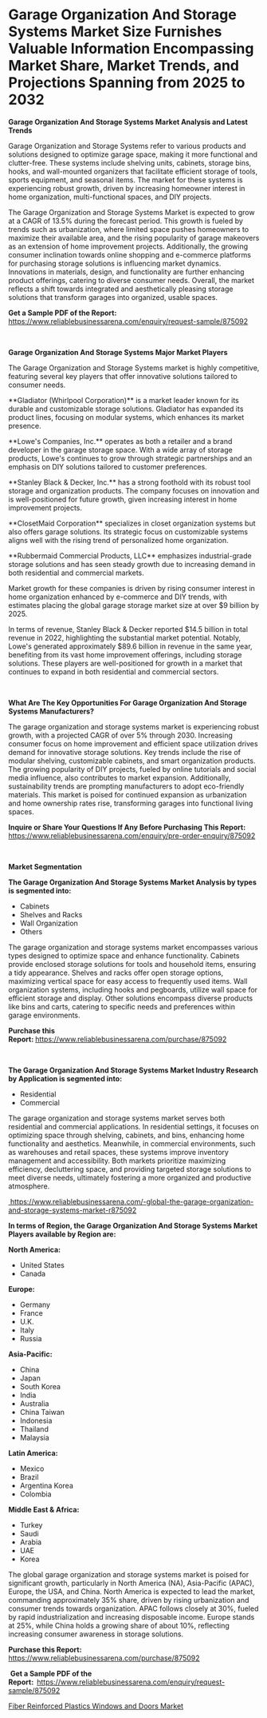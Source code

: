 <p><h1>Garage Organization And Storage Systems Market Size Furnishes Valuable Information Encompassing Market Share, Market Trends, and Projections Spanning from 2025 to 2032</h1></p><p><strong>Garage Organization And Storage Systems Market Analysis and Latest Trends</strong></p>
<p><p>Garage Organization and Storage Systems refer to various products and solutions designed to optimize garage space, making it more functional and clutter-free. These systems include shelving units, cabinets, storage bins, hooks, and wall-mounted organizers that facilitate efficient storage of tools, sports equipment, and seasonal items. The market for these systems is experiencing robust growth, driven by increasing homeowner interest in home organization, multi-functional spaces, and DIY projects.</p><p>The Garage Organization and Storage Systems Market is expected to grow at a CAGR of 13.5% during the forecast period. This growth is fueled by trends such as urbanization, where limited space pushes homeowners to maximize their available area, and the rising popularity of garage makeovers as an extension of home improvement projects. Additionally, the growing consumer inclination towards online shopping and e-commerce platforms for purchasing storage solutions is influencing market dynamics. Innovations in materials, design, and functionality are further enhancing product offerings, catering to diverse consumer needs. Overall, the market reflects a shift towards integrated and aesthetically pleasing storage solutions that transform garages into organized, usable spaces.</p></p>
<p><strong>Get a Sample PDF of the Report:&nbsp;</strong> <a href="https://www.reliablebusinessarena.com/enquiry/request-sample/875092?utm_campaign=3515&utm_medium=2&utm_source=Github&utm_content=ia&utm_term=21032025&utm_id=garage-organization-and-storage-systems">https://www.reliablebusinessarena.com/enquiry/request-sample/875092</a></p>
<p>&nbsp;</p>
<p><strong>Garage Organization And Storage Systems Major Market Players</strong></p>
<p><p>The Garage Organization and Storage Systems market is highly competitive, featuring several key players that offer innovative solutions tailored to consumer needs. </p><p>**Gladiator (Whirlpool Corporation)** is a market leader known for its durable and customizable storage solutions. Gladiator has expanded its product lines, focusing on modular systems, which enhances its market presence. </p><p>**Lowe's Companies, Inc.** operates as both a retailer and a brand developer in the garage storage space. With a wide array of storage products, Lowe's continues to grow through strategic partnerships and an emphasis on DIY solutions tailored to customer preferences.</p><p>**Stanley Black & Decker, Inc.** has a strong foothold with its robust tool storage and organization products. The company focuses on innovation and is well-positioned for future growth, given increasing interest in home improvement projects.</p><p>**ClosetMaid Corporation** specializes in closet organization systems but also offers garage solutions. Its strategic focus on customizable systems aligns well with the rising trend of personalized home organization.</p><p>**Rubbermaid Commercial Products, LLC** emphasizes industrial-grade storage solutions and has seen steady growth due to increasing demand in both residential and commercial markets.</p><p>Market growth for these companies is driven by rising consumer interest in home organization enhanced by e-commerce and DIY trends, with estimates placing the global garage storage market size at over $9 billion by 2025. </p><p>In terms of revenue, Stanley Black & Decker reported $14.5 billion in total revenue in 2022, highlighting the substantial market potential. Notably, Lowe's generated approximately $89.6 billion in revenue in the same year, benefiting from its vast home improvement offerings, including storage solutions. These players are well-positioned for growth in a market that continues to expand in both residential and commercial sectors.</p></p>
<p>&nbsp;</p>
<p><strong>What Are The Key Opportunities For Garage Organization And Storage Systems Manufacturers?</strong></p>
<p><p>The garage organization and storage systems market is experiencing robust growth, with a projected CAGR of over 5% through 2030. Increasing consumer focus on home improvement and efficient space utilization drives demand for innovative storage solutions. Key trends include the rise of modular shelving, customizable cabinets, and smart organization products. The growing popularity of DIY projects, fueled by online tutorials and social media influence, also contributes to market expansion. Additionally, sustainability trends are prompting manufacturers to adopt eco-friendly materials. This market is poised for continued expansion as urbanization and home ownership rates rise, transforming garages into functional living spaces.</p></p>
<p><strong>Inquire or Share Your Questions If Any Before Purchasing This Report:</strong> <a href="https://www.reliablebusinessarena.com/enquiry/pre-order-enquiry/875092?utm_campaign=3515&utm_medium=2&utm_source=Github&utm_content=ia&utm_term=21032025&utm_id=garage-organization-and-storage-systems">https://www.reliablebusinessarena.com/enquiry/pre-order-enquiry/875092</a></p>
<p>&nbsp;</p>
<p><strong>Market Segmentation</strong></p>
<p><strong>The Garage Organization And Storage Systems Market Analysis by types is segmented into:</strong></p>
<p><ul><li>Cabinets</li><li>Shelves and Racks</li><li>Wall Organization</li><li>Others</li></ul></p>
<p><p>The garage organization and storage systems market encompasses various types designed to optimize space and enhance functionality. Cabinets provide enclosed storage solutions for tools and household items, ensuring a tidy appearance. Shelves and racks offer open storage options, maximizing vertical space for easy access to frequently used items. Wall organization systems, including hooks and pegboards, utilize wall space for efficient storage and display. Other solutions encompass diverse products like bins and carts, catering to specific needs and preferences within garage environments.</p></p>
<p><strong>Purchase this Report:&nbsp;</strong><a href="https://www.reliablebusinessarena.com/purchase/875092?utm_campaign=3515&utm_medium=2&utm_source=Github&utm_content=ia&utm_term=21032025&utm_id=garage-organization-and-storage-systems">https://www.reliablebusinessarena.com/purchase/875092</a></p>
<p>&nbsp;</p>
<p><strong>The Garage Organization And Storage Systems Market Industry Research by Application is segmented into:</strong></p>
<p><ul><li>Residential</li><li>Commercial</li></ul></p>
<p><p>The garage organization and storage systems market serves both residential and commercial applications. In residential settings, it focuses on optimizing space through shelving, cabinets, and bins, enhancing home functionality and aesthetics. Meanwhile, in commercial environments, such as warehouses and retail spaces, these systems improve inventory management and accessibility. Both markets prioritize maximizing efficiency, decluttering space, and providing targeted storage solutions to meet diverse needs, ultimately fostering a more organized and productive atmosphere.</p></p>
<p><a href="https://www.reliablebusinessarena.com/-global-the-garage-organization-and-storage-systems-market-r875092?utm_campaign=3515&utm_medium=2&utm_source=Github&utm_content=ia&utm_term=21032025&utm_id=garage-organization-and-storage-systems">&nbsp;https://www.reliablebusinessarena.com/-global-the-garage-organization-and-storage-systems-market-r875092</a></p>
<p><strong>In terms of Region, the Garage Organization And Storage Systems Market Players available by Region are:</strong></p>
<p>
    <p> <strong> North America: </strong>
        <ul>
            <li>United States</li>
            <li>Canada</li>
        </ul>
        </p> 
    <p> <strong> Europe: </strong>
        <ul>
            <li>Germany</li>
            <li>France</li>
            <li>U.K.</li>
            <li>Italy</li>
            <li>Russia</li>
        </ul>
        </p> 
    <p> <strong> Asia-Pacific: </strong>
        <ul>
            <li>China</li>
            <li>Japan</li>
            <li>South Korea</li>
            <li>India</li>
            <li>Australia</li>
            <li>China Taiwan</li>
            <li>Indonesia</li>
            <li>Thailand</li>
            <li>Malaysia</li>
        </ul>
        </p> 
    <p> <strong> Latin America: </strong>
        <ul>
            <li>Mexico</li>
            <li>Brazil</li>
            <li>Argentina Korea</li>
            <li>Colombia</li>
        </ul>
        </p> 
    <p> <strong> Middle East & Africa: </strong>
        <ul>
            <li>Turkey</li>
            <li>Saudi</li>
            <li>Arabia</li>
            <li>UAE</li>
            <li>Korea</li>
        </ul>
    </p>
    </p>
<p><p>The global garage organization and storage systems market is poised for significant growth, particularly in North America (NA), Asia-Pacific (APAC), Europe, the USA, and China. North America is expected to lead the market, commanding approximately 35% share, driven by rising urbanization and consumer trends towards organization. APAC follows closely at 30%, fueled by rapid industrialization and increasing disposable income. Europe stands at 25%, while China holds a growing share of about 10%, reflecting increasing consumer awareness in storage solutions.</p></p>
<p><strong>Purchase this Report: </strong><a href="https://www.reliablebusinessarena.com/purchase/875092?utm_campaign=3515&utm_medium=2&utm_source=Github&utm_content=ia&utm_term=21032025&utm_id=garage-organization-and-storage-systems">https://www.reliablebusinessarena.com/purchase/875092</a></p>
<p>&nbsp;<strong>Get a Sample PDF of the Report:&nbsp;&nbsp;</strong><a href="https://www.reliablebusinessarena.com/enquiry/request-sample/875092?utm_campaign=3515&utm_medium=2&utm_source=Github&utm_content=ia&utm_term=21032025&utm_id=garage-organization-and-storage-systems">https://www.reliablebusinessarena.com/enquiry/request-sample/875092</a></p>
<p><strong></strong></p>
<p><p><a href="https://github.com/fraryatena85/Market-Research-Report-List-1/blob/main/fiber-reinforced-plastics-windows-and-doors-market.md?utm_campaign=3515&utm_medium=2&utm_source=Github&utm_content=ia&utm_term=21032025&utm_id=garage-organization-and-storage-systems">Fiber Reinforced Plastics Windows and Doors Market</a></p></p>